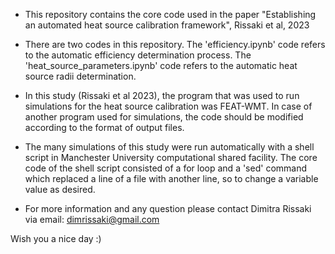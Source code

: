 - This repository contains the core code used in the paper "Establishing an automated heat source calibration framework", Rissaki et al, 2023

- There are two codes in this repository. The 'efficiency.ipynb' code refers to the automatic efficiency determination process. The 'heat_source_parameters.ipynb' code refers to the automatic heat source radii determination.

- In this study (Rissaki et al 2023), the program that was used to run simulations for the heat source calibration was FEAT-WMT. In case of another program used for simulations, the code should be modified according to the format of output files.

- The many simulations of this study were run automatically with a shell script in Manchester University computational shared facility. The core code of the shell script consisted of a for loop and a 'sed' command which replaced a line of a file with another line, so to change a variable value as desired.

- For more information and any question please contact Dimitra Rissaki via email: dimrissaki@gmail.com


Wish you a nice day :)
